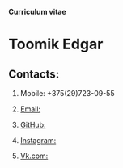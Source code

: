**Curriculum vitae**

# Toomik Edgar

## Contacts:

1. Mobile: +375(29)723-09-55

2. [Email:](prodep007z@gmail.com)

3. [GitHub:](https://github.com/edgarrii)

4. [Instagram:](https://www.instagram.com/edgar.too/)

5. [Vk.com:](https://vk.com/edtoomik)


